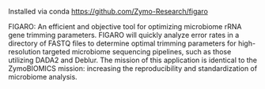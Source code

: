 Installed via conda
https://github.com/Zymo-Research/figaro

FIGARO: An efficient and objective tool for optimizing microbiome rRNA gene trimming parameters. FIGARO will quickly analyze error rates in a directory of FASTQ files to determine optimal trimming parameters for high-resolution targeted microbiome sequencing pipelines, such as those utilizing DADA2 and Deblur. The mission of this application is identical to the ZymoBIOMICS mission: increasing the reproducibility and standardization of microbiome analysis.
